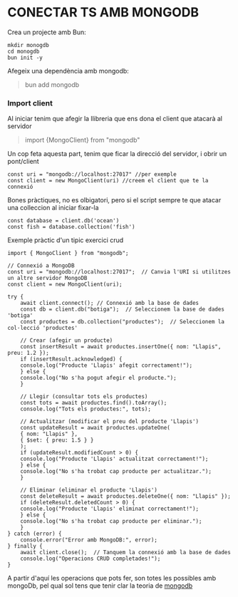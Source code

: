# CONECTAR TS AMB MONGODB

Crea un projecte amb Bun:

    mkdir monogdb
    cd monogdb
    bun init -y


Afegeix una dependència amb mongodb:

  > bun add mongodb

### Import client
Al iniciar tenim que afegir la llibreria que ens dona el client que atacarà al servidor

  > import {MongoClient} from "mongodb"

Un cop feta aquesta part, tenim que ficar la direcció del servidor, i obrir un pont/client

    const uri = "mongodb://localhost:27017" //per exemple
    const client = new MongoClient(uri) //creem el client que te la connexió

Bones pràctiques, no es olbigatori, pero si el script sempre te que atacar una colleccion al iniciar fixar-la

    const database = client.db('ocean')
    const fish = database.collection('fish')


Exemple pràctic d'un tipic exercici crud

    import { MongoClient } from "mongodb";

    // Connexió a MongoDB
    const uri = "mongodb://localhost:27017";  // Canvia l'URI si utilitzes un altre servidor MongoDB
    const client = new MongoClient(uri);

    try {
        await client.connect(); // Connexió amb la base de dades
        const db = client.db("botiga");  // Seleccionem la base de dades 'botiga'
        const productes = db.collection("productes");  // Seleccionem la col·lecció 'productes'

        // Crear (afegir un producte)
        const insertResult = await productes.insertOne({ nom: "Llapis", preu: 1.2 });
        if (insertResult.acknowledged) {
        console.log("Producte 'Llapis' afegit correctament!");
        } else {
        console.log("No s'ha pogut afegir el producte.");
        }

        // Llegir (consultar tots els productes)
        const tots = await productes.find().toArray();
        console.log("Tots els productes:", tots);

        // Actualitzar (modificar el preu del producte 'Llapis')
        const updateResult = await productes.updateOne(
        { nom: "Llapis" }, 
        { $set: { preu: 1.5 } }
        );
        if (updateResult.modifiedCount > 0) {
        console.log("Producte 'Llapis' actualitzat correctament!");
        } else {
        console.log("No s'ha trobat cap producte per actualitzar.");
        }

        // Eliminar (eliminar el producte 'Llapis')
        const deleteResult = await productes.deleteOne({ nom: "Llapis" });
        if (deleteResult.deletedCount > 0) {
        console.log("Producte 'Llapis' eliminat correctament!");
        } else {
        console.log("No s'ha trobat cap producte per eliminar.");
        }
    } catch (error) {
        console.error("Error amb MongoDB:", error);
    } finally {
        await client.close();  // Tanquem la connexió amb la base de dades
        console.log("Operacions CRUD completades!");
    }
  

A partir d'aquí les operacions que pots fer, son totes les possibles amb mongoDb, pel qual sol tens que tenir clar la teoria de [mongodb](https://www.w3schools.com/mongodb/index.php)
